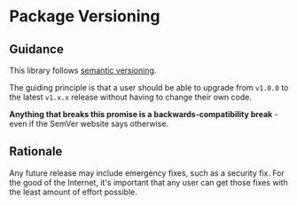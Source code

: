 # Package Versioning

## Guidance

This library follows [semantic versioning](https://semver.org).

The guiding principle is that a user should be able to upgrade from `v1.0.0` to the latest `v1.x.x` release without having to change their own code.

__Anything that breaks this promise is a backwards-compatibility break__ - even if the SemVer website says otherwise.

## Rationale

Any future release may include emergency fixes, such as a security fix. For the good of the Internet, it's important that any user can get those fixes with the least amount of effort possible.
